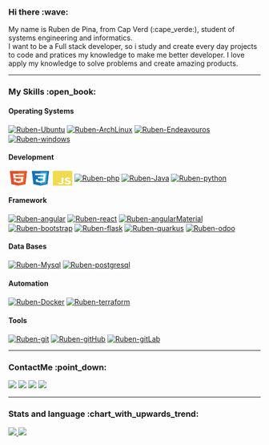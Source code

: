<h3> Hi there :wave: </h3>

<p>My name is Ruben de Pina, from Cap Verd (:cape_verde:), student of systems engineering and informatics.<br> 
I want to be a Full stack developer, so i study and create every day projects to code and pratices my knowledge to make me better developer. I love apply my knowledge to solve problems and create amazing products.</p>
<hr>

<h3> My Skills :open_book: </h3>  
<h4>Operating Systems</h4>
<p><div style="display: inline_block">
  <a href="https://ubuntu.com/" target="_blank"><img align="center" alt="Ruben-Ubuntu" height="30" width="40" src="https://cdn.jsdelivr.net/gh/devicons/devicon/icons/ubuntu/ubuntu-plain.svg" /></a>
  <a href="https://archlinux.org/" target="_blank"><img align="center" alt="Ruben-ArchLinux" height="30" width="40" src="" /></a>
  <a href="https://endeavouros.com/" target="_blank"><img align="center" alt="Ruben-Endeavouros" height="30" width="40" src="https://cdn.jsdelivr.net/gh/devicons/devicon/icons/linux/linux-original.svg" /></a>
  <a href="https://www.microsoft.com/en-us/windows" target="_blank"><img align="center" alt="Ruben-windows" height="30" width="40" src="https://cdn.jsdelivr.net/gh/devicons/devicon/icons/windows8/windows8-original.svg" /></a> 
</div></p>

<h4>Development</h4>
<p><div style="display: inline_block">
  <a href="https://www.w3schools.com/html/" target="_blank"><img align="center" alt="Ruben-HTML" height="30" width="40" src="https://raw.githubusercontent.com/devicons/devicon/master/icons/html5/html5-original.svg" /></a>
  <a href="https://www.w3schools.com/css/" target="_blank"><img align="center" alt="Ruben-CSS" height="30" width="40" src="https://raw.githubusercontent.com/devicons/devicon/master/icons/css3/css3-original.svg" /></a>
  <a href="https://www.javascript.com/" target="_blank"><img align="center" alt="Ruben-JavaScript" height="30" width="40" src="https://raw.githubusercontent.com/devicons/devicon/master/icons/javascript/javascript-plain.svg" /></a>
  <a href="https://www.php.net/" target="_blank"><img align="center" alt="Ruben-php" height="40" width="50" src="https://cdn.jsdelivr.net/gh/devicons/devicon/icons/php/php-original.svg" /></a> 
  <a href="https://www.java.com/" target="_blank"><img align="center" alt="Ruben-Java" height="40" width="50" src="https://cdn.jsdelivr.net/gh/devicons/devicon/icons/java/java-original.svg" /></a>
  <a href="https://www.python.org/" target="_blank"><img align="center" alt="Ruben-python" height="40" width="50" src="https://cdn.jsdelivr.net/gh/devicons/devicon/icons/python/python-original.svg" /></a> 
</div></p>

<h4>Framework</h4>
<p><div style="display: inline_block">
  <a href="https://angular.io/" target="_blank"><img align="center" alt="Ruben-angular" height="30" width="40" src="https://cdn.jsdelivr.net/gh/devicons/devicon/icons/angularjs/angularjs-original.svg" /></a>
  <a href="https://reactjs.org/" target="_blank"><img align="center" alt="Ruben-react" height="30" width="40" src="https://cdn.jsdelivr.net/gh/devicons/devicon/icons/react/react-original-wordmark.svg" /></a>
  <a href="https://material.angular.io/" target="_blank"><img align="center" alt="Ruben-angularMaterial" height="30" width="30" src="https://user-images.githubusercontent.com/75695011/184117409-e7eaba98-4c37-40dc-a52f-f1918d06cbc5.png" /></a>
  <a href="https://getbootstrap.com/" target="_blank"><img align="center" alt="Ruben-bootstrap" height="30" width="40" src="https://cdn.jsdelivr.net/gh/devicons/devicon/icons/bootstrap/bootstrap-original.svg" /></a>
  <a href="https://flask.palletsprojects.com/" target="_blank"><img align="center" alt="Ruben-flask" height="40" width="50" src="https://cdn.jsdelivr.net/gh/devicons/devicon/icons/flask/flask-original.svg" /></a> 
  <a href="https://quarkus.io/" target="_blank"><img align="center" alt="Ruben-quarkus" height="30" width="30" src="https://user-images.githubusercontent.com/75695011/200284428-99995bf1-4aa7-4a88-b6c2-5a0cac9f9b3e.png" /></a>
   <a href="https://www.odoo.com/" target="_blank"><img align="center" alt="Ruben-odoo" height="30" width="60" src="https://user-images.githubusercontent.com/75695011/184119597-9fbb632f-7220-4363-b012-e148930daa2f.png" /></a>  
</div></p>

<h4>Data Bases</h4>
<p><div style="display: inline_block">
  <a href="https://www.mysql.com/" target="_blank"><img align="center" alt="Ruben-Mysql" height="30" width="40" src="https://cdn.jsdelivr.net/gh/devicons/devicon/icons/mysql/mysql-original.svg" /></a>
  <a href="https://www.postgresql.org/" target="_blank"><img align="center" alt="Ruben-postgresql" height="40" width="50" src="https://cdn.jsdelivr.net/gh/devicons/devicon/icons/postgresql/postgresql-original.svg" /></a>
</div></p>

<h4>Automation</h4>
<p><div style="display: inline_block">
  <a href="https://www.docker.com/" target="_blank"><img align="center" alt="Ruben-Docker" height="30" width="40" src="https://cdn.jsdelivr.net/gh/devicons/devicon/icons/docker/docker-original-wordmark.svg" /></a>
  <a href="https://www.terraform.io/" target="_blank"><img align="center" alt="Ruben-terraform" height="40" width="50" src="https://cdn.jsdelivr.net/gh/devicons/devicon/icons/terraform/terraform-original-wordmark.svg" /></a>
</div></p>

<h4>Tools</h4>
<p><div style="display: inline_block">
  <a href="https://git-scm.com/" target="_blank"><img align="center" alt="Ruben-git" height="30" width="40" src="https://cdn.jsdelivr.net/gh/devicons/devicon/icons/git/git-original.svg" /></a>
  <a href="https://github.com/" target="_blank"><img align="center" alt="Ruben-gitHub" height="30" width="40" src="https://cdn.jsdelivr.net/gh/devicons/devicon/icons/github/github-original-wordmark.svg" /></a>
  <a href="https://gitlab.com/" target="_blank"><img align="center" alt="Ruben-gitLab" height="30" width="40" src="https://cdn.jsdelivr.net/gh/devicons/devicon/icons/gitlab/gitlab-original-wordmark.svg" /></a>
</div></p>
<hr> 

<h3> ContactMe :point_down: </h3>

<p><div>
 <a href="https://www.instagram.com/ruben.jr__/" target="_blank"><img src="https://img.shields.io/badge/-Instagram-%23E4405F?style=for-the-badge&logo=instagram&logoColor=white" target="_blank"></a>
 <a href="https://discord.com/channels/@BLINK#6465" target="_blank"><img src="https://img.shields.io/badge/Discord-7289DA?style=for-the-badge&logo=discord&logoColor=white" target="_blank"></a> 
  <a href = "mailto:rubenpina758@gmail.com"><img src="https://img.shields.io/badge/-Gmail-%23333?style=for-the-badge&logo=gmail&logoColor=white" target="_blank"></a>
  <a href="https://www.linkedin.com/in/ruben-pina-3851b4235/" target="_blank"><img src="https://img.shields.io/badge/-LinkedIn-%230077B5?style=for-the-badge&logo=linkedin&logoColor=white" target="_blank"></a> 
</div></p>
<hr>

<h3> Stats and language :chart_with_upwards_trend: </h3>

<p><div>
  <a href="https://github.com/Ruben-JR">
  <img height="180em" src="https://github-readme-stats.vercel.app/api?username=Ruben-JR&show_icons=true&theme=dark&include_all_commits=true&count_private=true"/>
  <img height="180em" src="https://github-readme-stats.vercel.app/api/top-langs/?username=Ruben-JR&layout=compact&langs_count=7&theme=dark"/>
</div></p>
